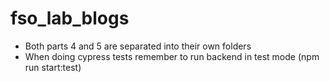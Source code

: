 # fso_lab_blogs
- Both parts 4 and 5 are separated into their own folders
- When doing cypress tests remember to run backend in test mode (npm run start:test)
